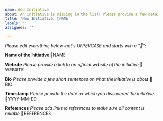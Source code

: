 ```yaml
---
name: Add Initiative
about: An initiative is missing in the list? Please provide a few details to add it.
title: 'New Initiative: 📝NAME'
labels: ''
assignees: ''

---
```


*Please edit everything below that's UPPERCASE and starts with a "📝"*:

**Name of the Initiative**
📝NAME

**Website**
*Please provide a link to an official website of the initiative*
📝WEBSITE

**Bio**
*Please provide a few short sentences on what the initiative is about*
📝BIO

**Timestamp**
*Please provide the date on which you discovered the initiative.*
📝YYYY-MM-DD

**References**
*Please add links to references to make sure all content is reliable*
📝REFERENCES
